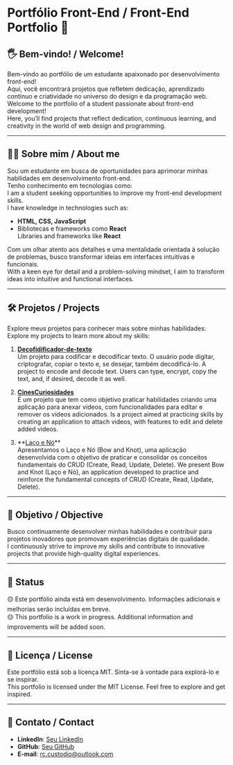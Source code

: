 # **Portfólio Front-End / Front-End Portfolio** 🌟

## 🖐️ **Bem-vindo! / Welcome!**

Bem-vindo ao portfólio de um estudante apaixonado por desenvolvimento front-end!  
Aqui, você encontrará projetos que refletem dedicação, aprendizado contínuo e criatividade no universo do design e da programação web.  
Welcome to the portfolio of a student passionate about front-end development!  
Here, you’ll find projects that reflect dedication, continuous learning, and creativity in the world of web design and programming.

---

## 👨‍💻 **Sobre mim / About me**

Sou um estudante em busca de oportunidades para aprimorar minhas habilidades em desenvolvimento front-end.  
Tenho conhecimento em tecnologias como:  
I am a student seeking opportunities to improve my front-end development skills.  
I have knowledge in technologies such as:

- **HTML, CSS, JavaScript**
- Bibliotecas e frameworks como **React**  
  Libraries and frameworks like **React**

Com um olhar atento aos detalhes e uma mentalidade orientada à solução de problemas, busco transformar ideias em interfaces intuitivas e funcionais.  
With a keen eye for detail and a problem-solving mindset, I aim to transform ideas into intuitive and functional interfaces.

---

## 🛠️ **Projetos / Projects**

Explore meus projetos para conhecer mais sobre minhas habilidades:  
Explore my projects to learn more about my skills:

1. **[Decofidificador-de-texto](https://github.com/richardcustodio/Decofidificador-de-texto)**  
   Um projeto para codificar e decodificar texto. O usuário pode digitar, criptografar, copiar o texto e, se desejar, também decodificá-lo.
   A project to encode and decode text. Users can type, encrypt, copy the text, and, if desired, decode it as well.

2. **[CinesCuriosidades](https://github.com/richardcustodio/CinesCuriosidades)**  
    É um projeto que tem como objetivo praticar habilidades criando uma aplicação para anexar vídeos, com funcionalidades para editar e remover os vídeos adicionados.
   Is a project aimed at practicing skills by creating an application to attach videos, with features to edit and delete added videos.

3. \*\*[Laço e Nó](https://github.com/richardcustodio/CinesCuriosidades)\*\*  
    Apresentamos o Laço e Nó (Bow and Knot), uma aplicação desenvolvida com o objetivo de praticar e consolidar os conceitos fundamentais do CRUD (Create, Read, Update, Delete).
   We present Bow and Knot (Laço e Nó), an application developed to practice and reinforce the fundamental concepts of CRUD (Create, Read, Update, Delete).

---

## 🚀 **Objetivo / Objective**

Busco continuamente desenvolver minhas habilidades e contribuir para projetos inovadores que promovam experiências digitais de qualidade.  
I continuously strive to improve my skills and contribute to innovative projects that provide high-quality digital experiences.

---

## 📜 **Status**

🟡 Este portfólio ainda está em desenvolvimento. Informações adicionais e melhorias serão incluídas em breve.  
🟡 This portfolio is a work in progress. Additional information and improvements will be added soon.

---

## 📜 **Licença / License**

Este portfólio está sob a licença MIT. Sinta-se à vontade para explorá-lo e se inspirar.  
This portfolio is licensed under the MIT License. Feel free to explore and get inspired.

---

## 👤 **Contato / Contact**

- **LinkedIn**: [Seu LinkedIn](https://www.linkedin.com/in/richard-custodio-batista-quadra-279391312/)
- **GitHub**: [Seu GitHub](https://github.com/richardcustodio)
- **E-mail**: rc.custodio@outlook.com
